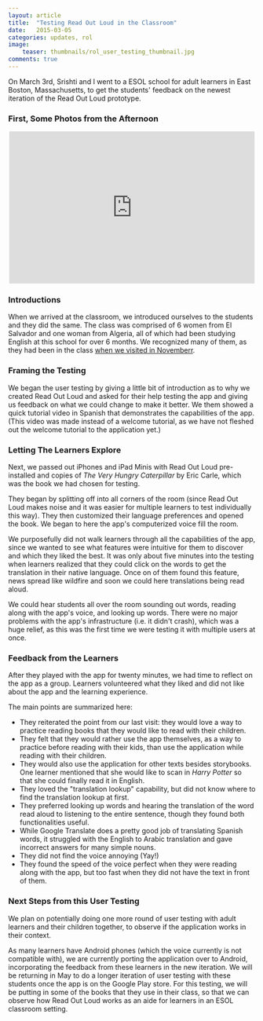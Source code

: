 ```yaml
---
layout: article
title:  "Testing Read Out Loud in the Classroom"
date:   2015-03-05
categories: updates, rol
image:
    teaser: thumbnails/rol_user_testing_thumbnail.jpg
comments: true
---
```


On March 3rd, Srishti and I went to a ESOL school for adult learners in East Boston, Massachusetts, to get the students' feedback on the newest iteration of the Read Out Loud prototype. 

### First, Some Photos from the Afternoon
<center>
    <iframe id='iframe' src='http://flickrit.com/slideshowholder.php?height=300&width=500&size=medium&setId=72157648945767513&thumbnails=0&transition=0&layoutType=fixed&sort=0' scrolling='no' frameborder='0' width='500' height='310'></iframe>
</center>

### Introductions 

When we arrived at the classroom, we introduced ourselves to the students and they did the same. The class was comprised of 6 women from El Salvador and one woman from Algeria, all of which had been studying English at this school for over 6 months. We recognized many of them, as they had been in the class [when we visited in Novemberr]({{site.baseurl}}/updates,/rol/visit_to_esol_classroom.html).

### Framing the Testing

We began the user testing by giving a little bit of introduction as to why we created Read Out Loud and asked for their help testing the app and giving us feedback on what we could change to make it better. We them showed a quick tutorial video in Spanish that demonstrates the capabilities of the app. (This video was made instead of a welcome tutorial, as we have not fleshed out the welcome tutorial to the application yet.)

### Letting The Learners Explore

Next, we passed out iPhones and iPad Minis with Read Out Loud pre-installed and copies of _The Very Hungry Caterpillar_ by Eric Carle, which was the book we had chosen for testing. 

They began by splitting off into all corners of the room (since Read Out Loud makes noise and it was easier for multiple learners to test individually this way). They then customized their language preferences and opened the book. We began to here the app's computerized voice fill the room.

We purposefully did not walk learners through all the capabilities of the app, since we wanted to see what features were intuitive for them to discover and which they liked the best. It was only about five minutes into the testing when learners realized that they could click on the words to get the translation in their native language. Once on of them found this feature, news spread like wildfire and soon we could here translations being read aloud. 

We could hear students all over the room sounding out words, reading along with the app's voice, and looking up words. There were no major problems with the app's infrastructure (i.e. it didn't crash), which was a huge relief, as this was the first time we were testing it with multiple users at once.

### Feedback from the Learners

After they played with the app for twenty minutes, we had time to reflect on the app as a group. Learners volunteered what they liked and did not like about the app and the learning experience.

The main points are summarized here:

- They reiterated the point from our last visit: they would love a way to practice reading books that they would like to read with their children.
- They felt that they would rather use the app themselves, as a way to practice before reading with their kids, than use the application while reading with their children.
- They would also use the application for other texts besides storybooks. One learner mentioned that she would like to scan in _Harry Potter_ so that she could finally read it in English.
- They loved the "translation lookup" capability, but did not know where to find the translation lookup at first.
- They preferred looking up words and hearing the translation of the word read aloud to listening to the entire sentence, though they found both functionalities useful.
- While Google Translate does a pretty good job of translating Spanish words, it struggled with the English to Arabic translation and gave incorrect answers for many simple nouns.
- They did not find the voice annoying (Yay!)
- They found the speed of the voice perfect when they were reading along with the app, but too fast when they did not have the text in front of them.

### Next Steps from this User Testing

We plan on potentially doing one more round of user testing with adult learners and their children together, to observe if the application works in their context.

As many learners have Android phones (which the voice currently is not compatible with), we are currently porting the application over to Android, incorporating the feedback from these learners in the new iteration. We will be returning in May to do a longer iteration of user testing with these students once the app is on the Google Play store. For this testing, we will be putting in some of the books that they use in their class, so that we can observe how Read Out Loud works as an aide for learners in an ESOL classroom setting.



